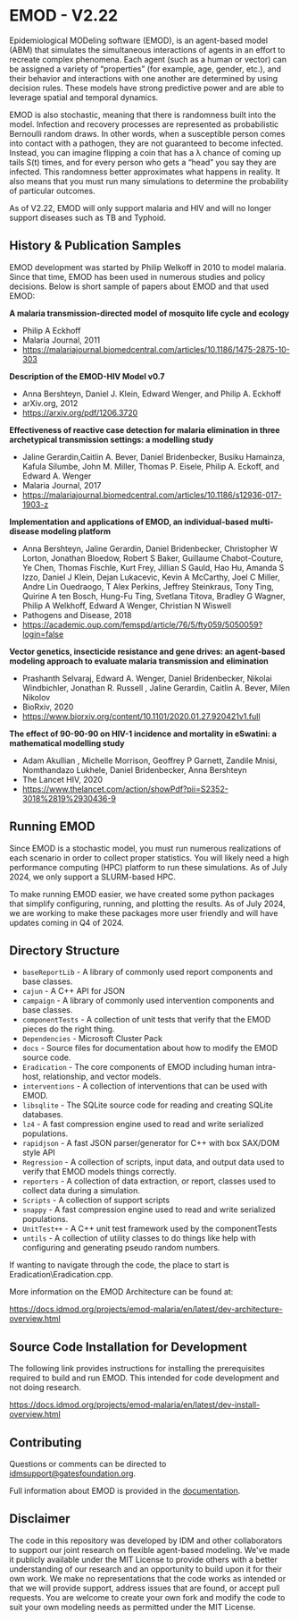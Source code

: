 EMOD - V2.22
============
Epidemiological MODeling software (EMOD), is an agent-based model (ABM) that simulates the simultaneous interactions of agents in an effort to recreate complex phenomena. Each agent (such as a human or vector) can be assigned a variety of “properties” (for example, age, gender, etc.), and their behavior and interactions with one another are determined by using decision rules. These models have strong predictive power and are able to leverage spatial and temporal dynamics.

EMOD is also stochastic, meaning that there is randomness built into the model. Infection and recovery processes are represented as probabilistic Bernoulli random draws. In other words, when a susceptible person comes into contact with a pathogen, they are not guaranteed to become infected. Instead, you can imagine flipping a coin that has a λ chance of coming up tails S(t) times, and for every person who gets a “head” you say they are infected. This randomness better approximates what happens in reality. It also means that you must run many simulations to determine the probability of particular outcomes.

As of V2.22, EMOD will only support malaria and HIV and will no longer support diseases such as TB and Typhoid.


History & Publication Samples
-----------------------------
EMOD development was started by Philip Welkoff in 2010 to model malaria.  Since that time, EMOD has been used in numerous studies and policy decisions.  Below is short sample of papers about EMOD and that used EMOD:

**A malaria transmission-directed model of mosquito life cycle and ecology**
- Philip A Eckhoff
- Malaria Journal, 2011
- https://malariajournal.biomedcentral.com/articles/10.1186/1475-2875-10-303

**Description of the EMOD-HIV Model v0.7**
- Anna Bershteyn, Daniel J. Klein, Edward Wenger, and Philip A. Eckhoff
- arXiv.org, 2012
- https://arxiv.org/pdf/1206.3720

**Effectiveness of reactive case detection for malaria elimination in three archetypical transmission settings: a modelling study**
- Jaline Gerardin,Caitlin A. Bever, Daniel Bridenbecker, Busiku Hamainza, Kafula Silumbe, John M. Miller, Thomas P. Eisele, Philip A. Eckoff, and Edward A. Wenger
- Malaria Journal, 2017
- https://malariajournal.biomedcentral.com/articles/10.1186/s12936-017-1903-z

**Implementation and applications of EMOD, an individual-based multi-disease modeling platform**
- Anna Bershteyn, Jaline Gerardin, Daniel Bridenbecker, Christopher W Lorton, Jonathan Bloedow, Robert S Baker, Guillaume Chabot-Couture, Ye Chen, Thomas Fischle, Kurt Frey, Jillian S Gauld, Hao Hu, Amanda S Izzo, Daniel J Klein, Dejan Lukacevic, Kevin A McCarthy, Joel C Miller, Andre Lin Ouedraogo, T Alex Perkins, Jeffrey Steinkraus, Tony Ting, Quirine A ten Bosch, Hung-Fu Ting, Svetlana Titova, Bradley G Wagner, Philip A Welkhoff, Edward A Wenger, Christian N Wiswell
- Pathogens and Disease, 2018
- https://academic.oup.com/femspd/article/76/5/fty059/5050059?login=false

**Vector genetics, insecticide resistance and gene drives: an agent-based modeling approach to evaluate malaria transmission and elimination**
- Prashanth Selvaraj, Edward A. Wenger, Daniel Bridenbecker, Nikolai Windbichler, Jonathan R. Russell , Jaline Gerardin, Caitlin A. Bever, Milen Nikolov
- BioRxiv, 2020
- https://www.biorxiv.org/content/10.1101/2020.01.27.920421v1.full

**The effect of 90-90-90 on HIV-1 incidence and mortality in eSwatini: a mathematical modelling study**
- Adam Akullian , Michelle Morrison, Geoffrey P Garnett, Zandile Mnisi, Nomthandazo Lukhele, Daniel Bridenbecker, Anna Bershteyn
- The Lancet HIV, 2020
- https://www.thelancet.com/action/showPdf?pii=S2352-3018%2819%2930436-9


Running EMOD
------------
Since EMOD is a stochastic model, you must run numerous realizations of each scenario in order to collect proper statistics.  You will likely need a high performance computing (HPC) platform to run these simulations.  As of July 2024, we only support a SLURM-based HPC.

To make running EMOD easier, we have created some python packages that simplify configuring, running, and plotting the results.  As of July 2024, we are working to make these packages more user friendly and will have updates coming in Q4 of 2024.


Directory Structure
-------------------

- `baseReportLib` - A library of commonly used report components and base classes.
- `cajun` - A C++ API for JSON
- `campaign` - A library of commonly used intervention components and base classes.
- `componentTests` - A collection of unit tests that verify that the EMOD pieces do the right thing.
- `Dependencies` - Microsoft Cluster Pack
- `docs` - Source files for documentation about how to modify the EMOD source code.
- `Eradication` - The core components of EMOD including human intra-host, relationship, and vector models.
- `interventions` - A collection of interventions that can be used with EMOD.
- `libsqlite` - The SQLite source code for reading and creating SQLite databases.
- `lz4` - A fast compression engine used to read and write serialized populations.
- `rapidjson` - A fast JSON parser/generator for C++ with box SAX/DOM style API
- `Regression` - A collection of scripts, input data, and output data used to verify that EMOD models things correctly.
- `reporters` - A collection of data extraction, or report, classes used to collect data during a simulation.
- `Scripts` - A collection of support scripts
- `snappy` - A fast compression engine used to read and write serialized populations. 
- `UnitTest++` - A C++ unit test framework used by the componentTests
- `untils` - A collection of utility classes to do things like help with configuring and generating pseudo random numbers.

If wanting to navigate through the code, the place to start is Eradication\Eradication.cpp.

More information on the EMOD Architecture can be found at:

https://docs.idmod.org/projects/emod-malaria/en/latest/dev-architecture-overview.html


Source Code Installation for Development
----------------------------------------
The following link provides instructions for installing the prerequisites required to build and run EMOD.  This intended for code development and not doing research.

https://docs.idmod.org/projects/emod-malaria/en/latest/dev-install-overview.html


Contributing
------------
Questions or comments can be directed to [idmsupport@gatesfoundation.org](<mailto:idmsupport@gatesfoundation.org>).

Full information about EMOD is provided in the [documentation](<https://docs.idmod.org/models.html#emod>).


Disclaimer
----------
The code in this repository was developed by IDM and other collaborators to support our joint research on flexible agent-based modeling.
 We've made it publicly available under the MIT License to provide others with a better understanding of our research and an opportunity to build upon it for 
 their own work. We make no representations that the code works as intended or that we will provide support, address issues that are found, or accept pull requests.
 You are welcome to create your own fork and modify the code to suit your own modeling needs as permitted under the MIT License.
